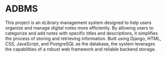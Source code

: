 # ADBMS
This project is an eLibrary management system designed to help users organize and manage digital notes more efficiently. By allowing users to categorize and add notes with specific titles and descriptions, it simplifies the process of storing and retrieving information. Built using Django, HTML, CSS, JavaScript, and PostgreSQL as the database, the system leverages the capabilities of a robust web framework and reliable backend storage.
